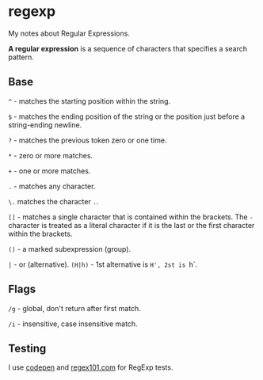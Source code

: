 # regexp
My notes about Regular Expressions.

**A regular expression** is a sequence of characters that specifies a search pattern.

## Base
`^` - matches the starting position within the string.

`$` - matches the ending position of the string or the position just before a string-ending newline.

`?` - matches the previous token zero or one time.

`*` - zero or more matches.

`+` - one or more matches.

`.` - matches any character.

`\.` matches the character `.`.

`[]` - matches a single character that is contained within the brackets. The `-` character is treated as a literal character if it is the last or the first character within the brackets.

`()` - a marked subexpression (group).

`|` - or (alternative).
`(H|h)` - 1st alternative is `H', 2st is `h`. 

## Flags
`/g` - global, don't return after first match.

`/i` - insensitive, case insensitive match.



## Testing
I use [codepen](https://codepen.io/pen/?editors=0010) and [regex101.com](https://regex101.com/) for RegExp tests.
